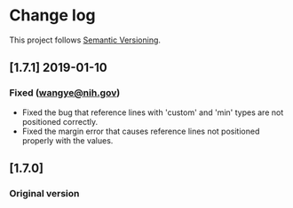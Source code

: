 # Change log

This project follows [Semantic Versioning](http://semver.org/).

## [1.7.1] 2019-01-10
### Fixed (wangye@nih.gov)
- Fixed the bug that reference lines with 'custom' and 'min' types are not positioned correctly.
- Fixed the margin error that causes reference lines not positioned properly with the values.

## [1.7.0] 
### Original version
